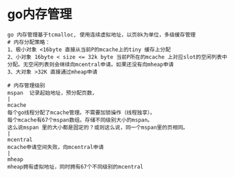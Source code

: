 # go内存管理
    go 内存管理基于tcmalloc, 使用连续虚拟地址，以页8k为单位，多级缓存管理
    # 内存分配策略：
    1、极小对象 <16byte 直接从当前P的mcache上的tiny 缓存上分配
    2、小对象 16byte < size <= 32k byte 当前P所在的mcache 上对应slot的空闲列表中分配。无空闲列表则会继续向mcentral申请。如果还没有向mheap申请 
    3、大对象 >32K 直接通过mheap申请
    
    # 内存管理级别
    mspan  记录起始地址，预分配页数， 
    |
    mcache  
    每个go线程分配了mcache管理。不需要加锁操作（线程独享）。
    每个mcache有67个mspan数组。存储不同级别大小的mspan。
    这么说mspan 里的大小都是固定的？或则这么说，同一个mspan里的页相同。
    |
    mcentral
    mcache申请空间失败，向mcentral申请
    |
    mheap
    mheap拥有虚拟地址，同时拥有67个不同级别的mcentral


